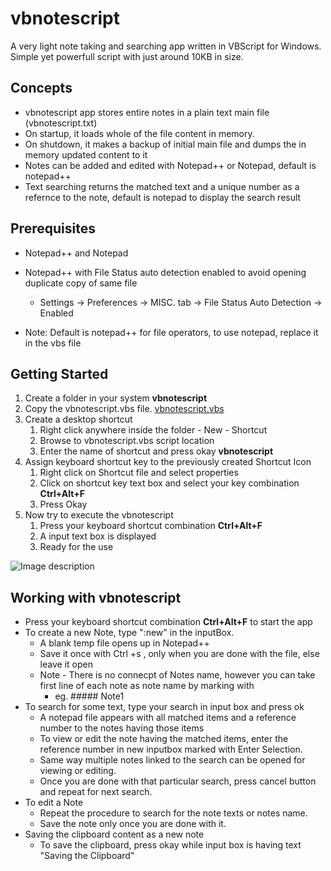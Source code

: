 # vbnotescript
A very light note taking and searching app written in VBScript for Windows.
Simple yet powerfull script with just around 10KB in size.

## Concepts
* vbnotescript app stores entire notes in a plain text main file (vbnotescript.txt)
* On startup, it loads whole of the file content in memory.
* On shutdown, it makes a backup of initial main file and dumps the in memory updated content to it
* Notes can be added and edited with Notepad++ or Notepad, default is notepad++
* Text searching returns the matched text and a unique number as a refernce to the note, default is notepad to display the search result

## Prerequisites
* Notepad++ and Notepad
* Notepad++ with File Status auto detection enabled to avoid opening duplicate copy of same file
   * Settings -> Preferences -> MISC. tab -> File Status Auto Detection -> Enabled

* Note: Default is notepad++ for file operators, to use notepad, replace it in the vbs file 



## Getting Started
1. Create a folder in your system **vbnotescript**
1. Copy the vbnotescript.vbs file. [vbnotescript.vbs](https://github.com/sourceplant/vbnotescript/blob/master/vbnotescript.vbs)
1. Create a desktop shortcut 
   1. Right click anywhere inside the folder - New - Shortcut
   1. Browse to vbnotescript.vbs script location
   1. Enter the name of shortcut and press okay **vbnotescript**
1. Assign keyboard shortcut key to the previously created Shortcut Icon
   1. Right click on Shortcut file and select properties
   1. Click on shortcut key text box and select your key combination **Ctrl+Alt+F**
   1. Press Okay
1. Now try to execute the vbnotescript
   1. Press your keyboard shortcut combination **Ctrl+Alt+F**
   1. A input text box is displayed
   1. Ready for the use
  
![Image description](https://github.com/sourceplant/vbnotescript/blob/master/Images/installation.jpg)

## Working with vbnotescript

* Press your keyboard shortcut combination **Ctrl+Alt+F** to start the app
* To create a new Note, type ":new" in the inputBox.
   * A blank temp file opens up in Notepad++
   * Save it once with Ctrl +s , only when you are done with the file, else leave it open
   * Note - There is no connecpt of Notes name, however you can take first line of each note as note name by marking with
      * eg. ##### Note1
* To search for some text, type your search in input box and press ok
   * A notepad file appears with all matched items and a reference number to the notes having those items
   * To view or edit the note having the matched items, enter the reference number in new inputbox marked with Enter Selection.
   * Same way multiple notes linked to the search can be opened for viewing or editing.
   * Once you are done with that particular search, press cancel button and repeat for next search.
* To edit a Note
   * Repeat the procedure to search for the note texts or notes name.
   * Save the note only once you are done with it.
* Saving the clipboard content as a new note
   * To save the clipboard, press okay while input box is having text "Saving the Clipboard"
